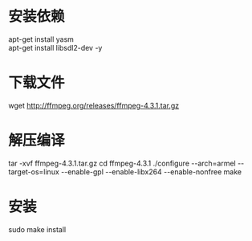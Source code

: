 # 安装依赖            
apt-get install yasm      
apt-get install libsdl2-dev -y    
# 下载文件       
wget http://ffmpeg.org/releases/ffmpeg-4.3.1.tar.gz 
# 解压编译        
tar -xvf ffmpeg-4.3.1.tar.gz
cd ffmpeg-4.3.1
./configure --arch=armel --target-os=linux --enable-gpl --enable-libx264 --enable-nonfree
make    
# 安装       
sudo make install   
